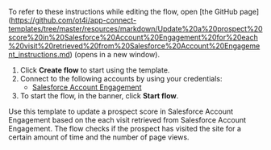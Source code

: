 To refer to these instructions while editing the flow, open [the GitHub page]
(https://github.com/ot4i/app-connect-templates/tree/master/resources/markdown/Update%20a%20prospect%20score%20in%20Salesforce%20Account%20Engagement%20for%20each%20visit%20retrieved%20from%20Salesforce%20Account%20Engagement_instructions.md) (opens in a new window).

1. Click **Create flow** to start using the template.
2. Connect to the following accounts by using your credentials:
   - [Salesforce Account  Engagement](https://www.ibm.com/docs/en/app-connect/saas?topic=apps-salesforce-account-engagement) 
3. To start the flow, in the banner, click **Start flow**.

Use this template to update a prospect score in Salesforce Account Engagement based on the each visit retrieved from Salesforce Account Engagement. The flow checks if the prospect has visited the site for a certain amount of time and the number of page views.



